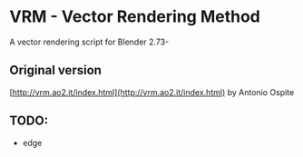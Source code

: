 # VRM - Vector Rendering Method
A vector rendering script for Blender 2.73-

## Original version
[http://vrm.ao2.it/index.html](http://vrm.ao2.it/index.html) by Antonio Ospite

## TODO:
 - edge